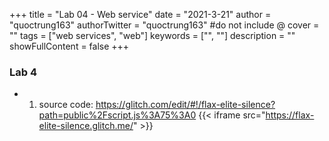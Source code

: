 +++
title = "Lab 04 - Web service"
date = "2021-3-21"
author = "quoctrung163"
authorTwitter = "quoctrung163" #do not include @
cover = ""
tags = ["web services", "web"]
keywords = ["", ""]
description = ""
showFullContent = false
+++

### Lab 4

- 1. source code: https://glitch.com/edit/#!/flax-elite-silence?path=public%2Fscript.js%3A75%3A0
{{< iframe src="https://flax-elite-silence.glitch.me/" >}}